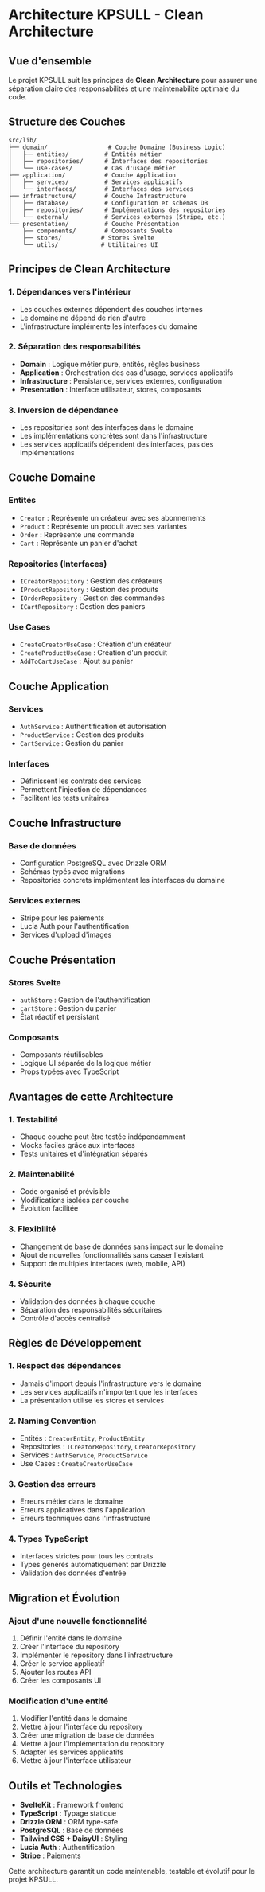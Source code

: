 # Architecture KPSULL - Clean Architecture

## Vue d'ensemble

Le projet KPSULL suit les principes de **Clean Architecture** pour assurer une séparation claire des responsabilités et une maintenabilité optimale du code.

## Structure des Couches

```
src/lib/
├── domain/                 # Couche Domaine (Business Logic)
│   ├── entities/          # Entités métier
│   ├── repositories/      # Interfaces des repositories
│   └── use-cases/         # Cas d'usage métier
├── application/           # Couche Application
│   ├── services/          # Services applicatifs
│   └── interfaces/        # Interfaces des services
├── infrastructure/        # Couche Infrastructure
│   ├── database/          # Configuration et schémas DB
│   ├── repositories/      # Implémentations des repositories
│   └── external/          # Services externes (Stripe, etc.)
└── presentation/          # Couche Présentation
    ├── components/        # Composants Svelte
    ├── stores/           # Stores Svelte
    └── utils/            # Utilitaires UI
```

## Principes de Clean Architecture

### 1. Dépendances vers l'intérieur
- Les couches externes dépendent des couches internes
- Le domaine ne dépend de rien d'autre
- L'infrastructure implémente les interfaces du domaine

### 2. Séparation des responsabilités
- **Domain** : Logique métier pure, entités, règles business
- **Application** : Orchestration des cas d'usage, services applicatifs
- **Infrastructure** : Persistance, services externes, configuration
- **Presentation** : Interface utilisateur, stores, composants

### 3. Inversion de dépendance
- Les repositories sont des interfaces dans le domaine
- Les implémentations concrètes sont dans l'infrastructure
- Les services applicatifs dépendent des interfaces, pas des implémentations

## Couche Domaine

### Entités
- `Creator` : Représente un créateur avec ses abonnements
- `Product` : Représente un produit avec ses variantes
- `Order` : Représente une commande
- `Cart` : Représente un panier d'achat

### Repositories (Interfaces)
- `ICreatorRepository` : Gestion des créateurs
- `IProductRepository` : Gestion des produits
- `IOrderRepository` : Gestion des commandes
- `ICartRepository` : Gestion des paniers

### Use Cases
- `CreateCreatorUseCase` : Création d'un créateur
- `CreateProductUseCase` : Création d'un produit
- `AddToCartUseCase` : Ajout au panier

## Couche Application

### Services
- `AuthService` : Authentification et autorisation
- `ProductService` : Gestion des produits
- `CartService` : Gestion du panier

### Interfaces
- Définissent les contrats des services
- Permettent l'injection de dépendances
- Facilitent les tests unitaires

## Couche Infrastructure

### Base de données
- Configuration PostgreSQL avec Drizzle ORM
- Schémas typés avec migrations
- Repositories concrets implémentant les interfaces du domaine

### Services externes
- Stripe pour les paiements
- Lucia Auth pour l'authentification
- Services d'upload d'images

## Couche Présentation

### Stores Svelte
- `authStore` : Gestion de l'authentification
- `cartStore` : Gestion du panier
- État réactif et persistant

### Composants
- Composants réutilisables
- Logique UI séparée de la logique métier
- Props typées avec TypeScript

## Avantages de cette Architecture

### 1. Testabilité
- Chaque couche peut être testée indépendamment
- Mocks faciles grâce aux interfaces
- Tests unitaires et d'intégration séparés

### 2. Maintenabilité
- Code organisé et prévisible
- Modifications isolées par couche
- Évolution facilitée

### 3. Flexibilité
- Changement de base de données sans impact sur le domaine
- Ajout de nouvelles fonctionnalités sans casser l'existant
- Support de multiples interfaces (web, mobile, API)

### 4. Sécurité
- Validation des données à chaque couche
- Séparation des responsabilités sécuritaires
- Contrôle d'accès centralisé

## Règles de Développement

### 1. Respect des dépendances
- Jamais d'import depuis l'infrastructure vers le domaine
- Les services applicatifs n'importent que les interfaces
- La présentation utilise les stores et services

### 2. Naming Convention
- Entités : `CreatorEntity`, `ProductEntity`
- Repositories : `ICreatorRepository`, `CreatorRepository`
- Services : `AuthService`, `ProductService`
- Use Cases : `CreateCreatorUseCase`

### 3. Gestion des erreurs
- Erreurs métier dans le domaine
- Erreurs applicatives dans l'application
- Erreurs techniques dans l'infrastructure

### 4. Types TypeScript
- Interfaces strictes pour tous les contrats
- Types générés automatiquement par Drizzle
- Validation des données d'entrée

## Migration et Évolution

### Ajout d'une nouvelle fonctionnalité
1. Définir l'entité dans le domaine
2. Créer l'interface du repository
3. Implémenter le repository dans l'infrastructure
4. Créer le service applicatif
5. Ajouter les routes API
6. Créer les composants UI

### Modification d'une entité
1. Modifier l'entité dans le domaine
2. Mettre à jour l'interface du repository
3. Créer une migration de base de données
4. Mettre à jour l'implémentation du repository
5. Adapter les services applicatifs
6. Mettre à jour l'interface utilisateur

## Outils et Technologies

- **SvelteKit** : Framework frontend
- **TypeScript** : Typage statique
- **Drizzle ORM** : ORM type-safe
- **PostgreSQL** : Base de données
- **Tailwind CSS + DaisyUI** : Styling
- **Lucia Auth** : Authentification
- **Stripe** : Paiements

Cette architecture garantit un code maintenable, testable et évolutif pour le projet KPSULL.
